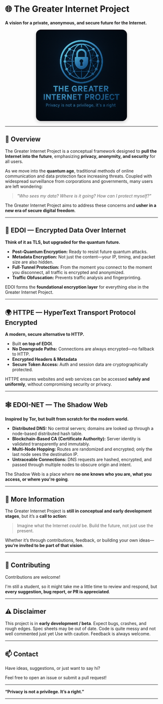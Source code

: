 # 🌐 The Greater Internet Project

**A vision for a private, anonymous, and secure future for the Internet.**

<div align="center">
  <img src="images/LogoV1.png" alt="The Greater Internet Project Logo" title="The Greater Internet Project" width="300" style="border-radius: 16px; box-shadow: 0 4px 12px rgba(0,0,0,0.2);">
</div>

---

## 📜 Overview

The Greater Internet Project is a conceptual framework designed to **pull the Internet into the future**, emphasizing **privacy, anonymity, and security** for all users.

As we move into the **quantum age**, traditional methods of online communication and data protection face increasing threats. Coupled with widespread surveillance from corporations and governments, many users are left wondering:

> *"Who sees my data? Where is it going? How can I protect myself?"*

The Greater Internet Project aims to address these concerns and **usher in a new era of secure digital freedom**.

---

## 🔐 EDOI — Encrypted Data Over Internet

**Think of it as TLS, but upgraded for the quantum future.**

* **Post-Quantum Encryption:** Ready to resist future quantum attacks.
* **Metadata Encryption:** Not just the content—your IP, timing, and packet size are also hidden.
* **Full-Tunnel Protection:** From the moment you connect to the moment you disconnect, all traffic is encrypted and anonymized.
* **Traffic Obfuscation:** Prevents traffic analysis and fingerprinting.

EDOI forms the **foundational encryption layer** for everything else in the Greater Internet Project.

---

## 🌍 HTTPE — HyperText Transport Protocol Encrypted

**A modern, secure alternative to HTTP.**

* Built **on top of EDOI**.
* **No Downgrade Paths:** Connections are always encrypted—no fallback to HTTP.
* **Encrypted Headers & Metadata**
* **Secure Token Access:** Auth and session data are cryptographically protected.

HTTPE ensures websites and web services can be accessed **safely and uniformly**, without compromising security or privacy.

---

## 🕸️ EDOI-NET — The Shadow Web

**Inspired by Tor, but built from scratch for the modern world.**

* **Distributed DNS:** No central servers; domains are looked up through a node-based distributed hash table.
* **Blockchain-Based CA (Certificate Authority):** Server identity is validated transparently and immutably.
* **Multi-Node Hopping:** Routes are randomized and encrypted; only the last node sees the destination IP.
* **Untraceable Connections:** DNS requests are hashed, encrypted, and passed through multiple nodes to obscure origin and intent.

The Shadow Web is a place where **no one knows who you are, what you access, or where you're going**.

---

## 📘 More Information

The Greater Internet Project is **still in conceptual and early development stages**, but it’s a **call to action**:

> Imagine what the Internet *could* be. Build the future, not just use the present.

Whether it’s through contributions, feedback, or building your own ideas—**you’re invited to be part of that vision**.

---

## 🤝 Contributing

Contributions are welcome!

I'm still a student, so it might take me a little time to review and respond, but **every suggestion, bug report, or PR is appreciated**.

---

## ⚠️ Disclaimer

This project is in **early development / beta**. Expect bugs, crashes, and rough edges.
Spec sheets may be out of date. Code is quite messy and not well commented just yet
Use with caution. Feedback is always welcome.


---

## 📫 Contact

Have ideas, suggestions, or just want to say hi?

Feel free to open an issue or submit a pull request!

---

**“Privacy is not a privilege. It’s a right.”**

---

